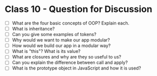 # Class 10 - Question for Discussion

- [ ] What are the four basic concepts of OOP? Explain each.
- [ ] What is inheritance?
- [ ] Can you give some examples of tokens?
- [ ] Why would we want to make our app modular?
- [ ] How would we build our app in a modular way?
- [ ] What is "this"? What is its value?
- [ ] What are closures and why are they so useful to us?
- [ ] Can you explain the difference between call and apply?
- [ ] What is the prototype object in JavaScript and how it is used?